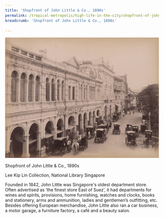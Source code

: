 ```yaml
---
title: 'Shopfront of John Little & Co., 1890s'
permalink: /tropical-metropolis/high-life-in-the-city/shopfront-of-john-little-&-co-1890s/'/
breadcrumb: 'Shopfront of John Little & Co., 1890s'

---
```



![Shopfront of John Little & Co., 1890s](/images/sub2-5-raffles-square.jpg)
<div class="custom-caption">
<div><p>Shopfront of John Little & Co., 1890s</p></div>
<div>Lee Kip Lin Collection, National Library Singapore</div>
</div>

Founded in 1842, John Little was Singapore's oldest department store. Often advertised as ‘the finest store East of Suez’, it had departments for wines and spirits, provisions, home furnishing, watches and clocks, books and stationery, arms and ammunition, ladies and gentlemen’s outfitting, etc. Besides offering European merchandise, John Little also ran a car business, a motor garage, a furniture factory, a café and a beauty salon.

